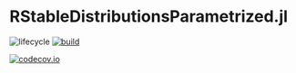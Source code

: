 # RStableDistributionsParametrized.jl

<!-- Tidyverse lifecycle badges, see https://www.tidyverse.org/lifecycle/ Uncomment or delete as needed. -->
![lifecycle](https://img.shields.io/badge/lifecycle-experimental-orange.svg)<!--
![lifecycle](https://img.shields.io/badge/lifecycle-maturing-blue.svg)
![lifecycle](https://img.shields.io/badge/lifecycle-stable-green.svg)
![lifecycle](https://img.shields.io/badge/lifecycle-retired-orange.svg)
![lifecycle](https://img.shields.io/badge/lifecycle-archived-red.svg)
![lifecycle](https://img.shields.io/badge/lifecycle-dormant-blue.svg) -->
[![build](https://github.com/jdadavid/RStableDistributionsParametrized.jl/workflows/CI/badge.svg)](https://github.com/jdadavid/RStableDistributionsParametrized.jl/actions?query=workflow%3ACI)
<!-- travis-ci.com badge, uncomment or delete as needed, depending on whether you are using that service. -->
<!-- [![Build Status](https://travis-ci.com/jdadavid/RStableDistributionsParametrized.jl.svg?branch=master)](https://travis-ci.com/jdadavid/RStableDistributionsParametrized.jl) -->
<!-- Coverage badge on codecov.io, which is used by default. -->
[![codecov.io](http://codecov.io/github/jdadavid/RStableDistributionsParametrized.jl/coverage.svg?branch=master)](http://codecov.io/github/jdadavid/RStableDistributionsParametrized.jl?branch=master)
<!-- Documentation -- uncomment or delete as needed -->
<!--
[![Documentation](https://img.shields.io/badge/docs-stable-blue.svg)](https://jdadavid.github.io/RStableDistributionsParametrized.jl/stable)
[![Documentation](https://img.shields.io/badge/docs-master-blue.svg)](https://jdadavid.github.io/RStableDistributionsParametrized.jl/dev)
-->
<!-- Aqua badge, see test/runtests.jl -->
<!-- [![Aqua QA](https://raw.githubusercontent.com/JuliaTesting/Aqua.jl/master/badge.svg)](https://github.com/JuliaTesting/Aqua.jl) -->
